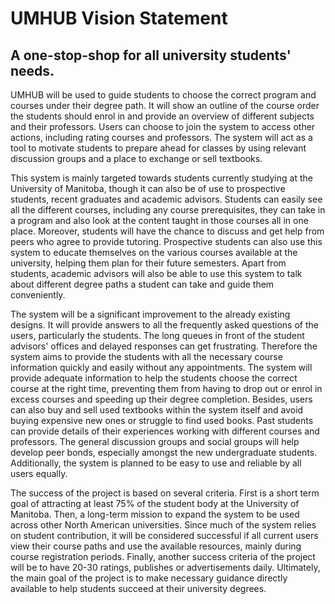 # UMHUB Vision Statement

## A one-stop-shop for all university students' needs.

UMHUB will be used to guide students to choose the correct program and courses under their degree path. It will show an outline of the course order the students should enrol in and provide an overview of different subjects and their professors. Users can choose to join the system to access other actions, including rating courses and professors. The system will act as a tool to motivate students to prepare ahead for classes by using relevant discussion groups and a place to exchange or sell textbooks. 

This system is mainly targeted towards students currently studying at the University of Manitoba, though it can also be of use to prospective students, recent graduates and academic advisors. Students can easily see all the different courses, including any course prerequisites, they can take in a program and also look at the content taught in those courses all in one place. Moreover, students will have the chance to discuss and get help from peers who agree to provide tutoring. Prospective students can also use this system to educate themselves on the various courses available at the university, helping them plan for their future semesters. Apart from students, academic advisors will also be able to use this system to talk about different degree paths a student can take and guide them conveniently.

The system will be a significant improvement to the already existing designs. It will provide answers to all the frequently asked questions of the users, particularly the students.  The long queues in front of the student advisors' offices and delayed responses can get frustrating. Therefore the system aims to provide the students with all the necessary course information quickly and easily without any appointments. The system will provide adequate information to help the students choose the correct course at the right time, preventing them from having to drop out or enrol in excess courses and speeding up their degree completion. Besides, users can also buy and sell used textbooks within the system itself and avoid buying expensive new ones or struggle to find used books. Past students can provide details of their experiences working with different courses and professors. The general discussion groups and social groups will help develop peer bonds, especially amongst the new undergraduate students. Additionally, the system is planned to be easy to use and reliable by all users equally. 

The success of the project is based on several criteria. First is a short term goal of attracting at least 75% of the student body at the University of Manitoba. Then, a long-term mission to expand the system to be used across other North American universities. Since much of the system relies on student contribution, it will be considered successful if all current users view their course paths and use the available resources, mainly during course registration periods. Finally, another success criteria of the project will be to have 20-30 ratings, publishes or advertisements daily. Ultimately, the main goal of the project is to make necessary guidance directly available to help students succeed at their university degrees. 